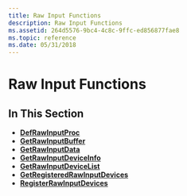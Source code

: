 ```yaml
---
title: Raw Input Functions
description: Raw Input Functions
ms.assetid: 264d5576-9bc4-4c8c-9ffc-ed856877fae8
ms.topic: reference
ms.date: 05/31/2018
---
```


# Raw Input Functions

## In This Section

-   [**DefRawInputProc**](/windows/win32/api/winuser/nf-winuser-defrawinputproc)
-   [**GetRawInputBuffer**](/windows/win32/api/winuser/nf-winuser-getrawinputbuffer)
-   [**GetRawInputData**](/windows/win32/api/winuser/nf-winuser-getrawinputdata)
-   [**GetRawInputDeviceInfo**](/windows/win32/api/winuser/nf-winuser-getrawinputdeviceinfoa)
-   [**GetRawInputDeviceList**](/windows/win32/api/winuser/nf-winuser-getrawinputdevicelist)
-   [**GetRegisteredRawInputDevices**](/windows/win32/api/winuser/nf-winuser-getregisteredrawinputdevices)
-   [**RegisterRawInputDevices**](/windows/win32/api/winuser/nf-winuser-registerrawinputdevices)

 

 
